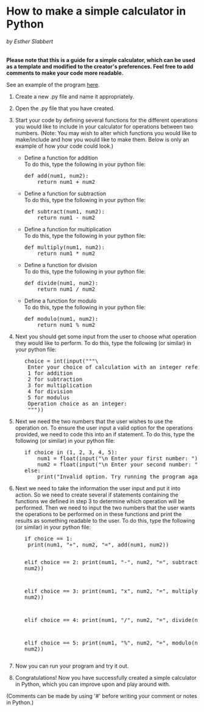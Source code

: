 # How to make a simple calculator in Python
###### by Esther Slabbert

**Please note that this is a guide for a simple calculator, which can be used as a template and modified to the creator's preferences. Feel free to add comments to make your code more readable.**

See an example of the program [here](https://github.com/EstherSlabbert/Simple-Calculator-Guide/blob/main/Simple-Calculator.py).

1. Create a new .py file and name it appropriately.
2. Open the .py file that you have created.
3. Start your code by defining several functions for the different operations you would like to include in your calculator for operations between two numbers. (Note: You may wish to alter which functions you would like to make/include and how you would like to make them. Below is only an example of how your code could look.)
    <ul>
      <li>Define a function for addition</li>
      To do this, type the following in your python file:
      <pre>def add(num1, num2):
       return num1 + num2</pre>
      <li>Define a function for subtraction</li>
      To do this, type the following in your python file:
      <pre>def subtract(num1, num2):
       return num1 - num2</pre>
      <li>Define a function for multiplication</li>
      To do this, type the following in your python file:
      <pre>def multiply(num1, num2):
       return num1 * num2</pre>
      <li>Define a function for division</li>
      To do this, type the following in your python file:
      <pre>def divide(num1, num2):
       return num1 / num2</pre>
      <li>Define a function for modulo</li>
      To do this, type the following in your python file:
      <pre>def modulo(num1, num2):
       return num1 % num2</pre>
    </ul>
4. Next you should get some input from the user to choose what operation they would like to perform. To do this, type the following (or similar) in your python file:
    <ul>
        <pre>choice = int(input("""\
    Enter your choice of calculation with an integer referencing the list below:
    1 for addition
    2 for subtraction
    3 for multiplication
    4 for division
    5 for modulus
    Operation choice as an integer:
    """))</pre>
    </ul>
5. Next we need the two numbers that the user wishes to use the operation on. To ensure the user input a valid option for the operations provided, we need to code this into an if statement. To do this, type the following (or similar) in your python file:
    <ul>
        <pre>if choice in (1, 2, 3, 4, 5):
       num1 = float(input("\n Enter your first number: "))
       num2 = float(input("\n Enter your second number: "))
   else:
       print("Invalid option. Try running the program again.")</pre>
    </ul>
6. Next we need to take the information the user input and put it into action. So we need to create several if statements containing the functions we defined in step 3 to determine which operation will be performed. Then we need to input the two numbers that the user wants the operations to be performed on in these functions and print the results as something readable to the user. To do this, type the following (or similar) in your python file:
    <ul>
        <pre>if choice == 1:
    print(num1, "+", num2, "=", add(num1, num2))

    elif choice == 2:
    print(num1, "-", num2, "=", subtract(num1, num2))

    elif choice == 3:
    print(num1, "x", num2, "=", multiply(num1, num2))

    elif choice == 4:
    print(num1, "/", num2, "=", divide(num1, num2))

    elif choice == 5:
    print(num1, "%", num2, "=", modulo(num1, num2))</pre>
    </ul>
7. Now you can run your program and try it out.
8. Congratulations! Now you have successfully created a simple calculator in Python, which you can improve upon and play around with.

(Comments can be made by using '#' before writing your comment or notes in Python.)

